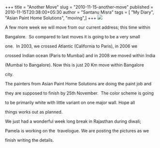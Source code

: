 +++
title = "Another Move"
slug = "2010-11-15-another-move"
published = 2010-11-15T20:38:00+05:30
author = "Santanu Misra"
tags = [ "My Diary", "Asian Paint Home Solutions", "moving",]
+++
[![](../images/thumbnails/2010-11-15-another-move-painting.jpg)](../images/2010-11-15-another-move-painting.jpg)

A few more week we will move from our current address; this time within
Bangalore.  So compared to last moves it is going to be a very small
one.  In 2003, we crossed Atlantic (California to Paris), in 2006 we
crossed Indian ocean (Paris to Mumbai) and in 2008 we moved within India
(Mumbai to Bangalore). Now this is just 20 Km move within Bangalore
city.

The painters from Asian Paint Home Solutions are doing the paint job and
they are supposed to finish by 25th November.  The color scheme is going
to be primarily white with little variant on one major wall. Hope all
things works out as planned.

We just had a wonderful week long break in Rajasthan during diwali;
Pamela is working on the  travelogue. We are posting the pictures as we
finish writing the details.
